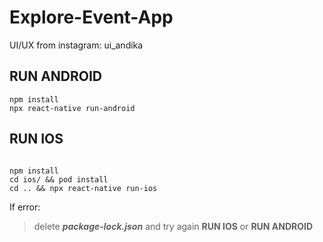 # Explore-Event-App
UI/UX from instagram: ui_andika

## RUN ANDROID
```
npm install
npx react-native run-android
```

## RUN IOS
```

npm install
cd ios/ && pod install
cd .. && npx react-native run-ios
```

If error:

> delete ***package-lock.json*** and try again **RUN IOS** or **RUN ANDROID**
